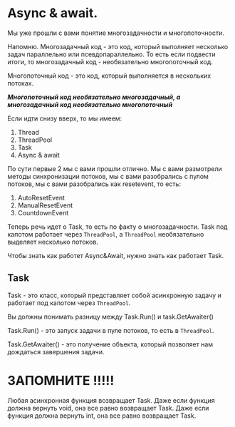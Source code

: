 ﻿# Async & await.


Мы уже прошли с вами понятие многозадачности и многопоточности.

Напомню.
Многозадачный код - это код, который выполняет
несколько задач параллельно или псевдопараллельно.
То есть если подвести итоги, то 
многозадачный код - необязательно многопоточный код.

Многопоточный код - это код, который выполняется
в нескольких потоках.

***Многопоточный код необязательно многозадачный, а многозадачный код необязательно многопоточный***

Если идти снизу вверх, то мы имеем:
1. Thread
2. ThreadPool
3. Task
4. Async & await

По сути первые 2 мы с вами прошли отлично. 
Мы с вами размотрели методы синхронизации потоков,
мы с вами разобрались с пулом потоков, 
мы с вами разобрались как resetevent, то есть:
1. AutoResetEvent
2. ManualResetEvent
3. CountdownEvent

Теперь речь идет о Task, то есть по факту о многозадачности.
Task под капотом работает через `ThreadPool`, а `ThreadPool` необязательно выделяет несколько потоков.


Чтобы знать как работет Async&Await, нужно знать как работает Task.

## Task

Task - это класс, который представляет собой асинхронную задачу и работает под капотом через `ThreadPool`.

Вы должны понимать разницу между Task.Run() и task.GetAwaiter()

Task.Run() - это запуск задачи в пуле потоков, то есть в `ThreadPool`.

Task.GetAwaiter() - это получение объекта, который позволяет нам дождаться завершения задачи.

# ЗАПОМНИТЕ !!!!!

Любая асинхронная функция возвращает Task.
Даже если функция должна вернуть void, она все равно возвращает Task.
Даже если функция должна вернуть int, она все равно возвращает Task<int>.
